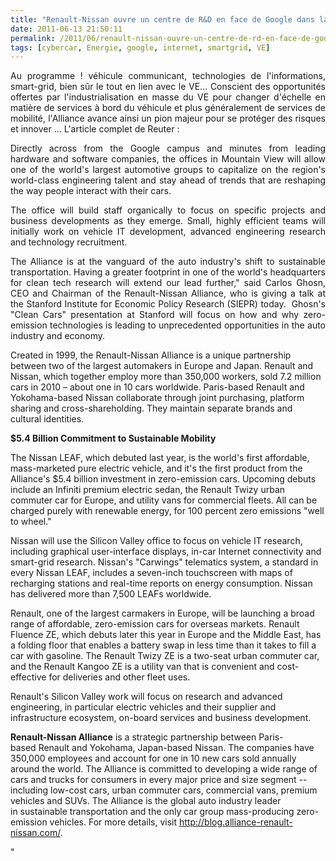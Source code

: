 ```yaml
---
title: "Renault-Nissan ouvre un centre de R&D en face de Google dans la Silicon Valley !"
date: 2011-06-13 21:50:11
permalink: /2011/06/renault-nissan-ouvre-un-centre-de-rd-en-face-de-google-dans-la-silicon-valley.html
tags: [cybercar, Energie, google, internet, smartgrid, VE]
---
```


<p style="text-align: justify">Au programme ! véhicule communicant, technologies de l'informations, smart-grid, bien sûr le tout en lien avec le VE... Conscient des opportunités offertes par l'industrialisation en masse du VE pour changer d'échelle en matière de services à bord du véhicule et plus généralement de services de mobilité, l'Alliance avance ainsi un pion majeur pour se protéger des risques et innover ... L'article complet de Reuter :</p> <p style="text-align: justify"> </p>  <!--more-->   <p style="text-align: justify">Directly across from the Google campus and minutes from leading hardware and software companies, the offices in Mountain View will allow one of the world's largest automotive groups to capitalize on the region's world-class engineering talent and stay ahead of trends that are reshaping the way people interact with their cars.</p> <p style="text-align: justify">The office will build staff organically to focus on specific projects and business developments as they emerge. Small, highly efficient teams will initially work on vehicle IT development, advanced engineering research and technology recruitment.</p> <p style="text-align: justify">The Alliance is at the vanguard of the auto industry's shift to sustainable transportation. Having a greater footprint in one of the world's headquarters for clean tech research will extend our lead further," said Carlos Ghosn, CEO and Chairman of the Renault-Nissan Alliance, who is giving a talk at the Stanford Institute for Economic Policy Research (SIEPR) today.  Ghosn's "Clean Cars" presentation at Stanford will focus on how and why zero-emission technologies is leading to unprecedented opportunities in the auto industry and economy.</p> <p style=""text-align: justify"">Created in 1999, the Renault-Nissan Alliance is a unique partnership between two of the largest automakers in Europe and Japan. Renault and Nissan, which together employ more than 350,000 workers, sold 7.2 million cars in 2010 – about one in 10 cars worldwide. Paris-based Renault and Yokohama-based Nissan collaborate through joint purchasing, platform sharing and cross-shareholding. They maintain separate brands and cultural identities.</p> <p style=""text-align: justify""><strong>$5.4 Billion Commitment to Sustainable Mobility </strong></p> <p style=""text-align: justify"">The Nissan LEAF, which debuted last year, is the world's first affordable, mass-marketed pure electric vehicle, and it's the first product from the Alliance's $5.4 billion investment in zero-emission cars. Upcoming debuts include an Infiniti premium electric sedan, the Renault Twizy urban commuter car for Europe, and utility vans for commercial fleets. All can be charged purely with renewable energy, for 100 percent zero emissions "well to wheel."</p> <p style=""text-align: justify"">Nissan will use the Silicon Valley office to focus on vehicle IT research, including graphical user-interface displays, in-car Internet connectivity and smart-grid research. Nissan's "Carwings" telematics system, a standard in every Nissan LEAF, includes a seven-inch touchscreen with maps of recharging stations and real-time reports on energy consumption. Nissan has delivered more than 7,500 LEAFs worldwide.  </p> <p style=""text-align: justify"">Renault, one of the largest carmakers in Europe, will be launching a broad range of affordable, zero-emission cars for overseas markets. Renault Fluence ZE, which debuts later this year in Europe and the Middle East, has a folding floor that enables a battery swap in less time than it takes to fill a car with gasoline. The Renault Twizy ZE is a two-seat urban commuter car, and the Renault Kangoo ZE is a utility van that is convenient and cost-effective for deliveries and other fleet uses.</p> <p style=""text-align: justify"">Renault's Silicon Valley work will focus on research and advanced engineering, in particular electric vehicles and their supplier and infrastructure ecosystem, on-board services and business development.</p> <p style=""text-align: justify""><strong>Renault-Nissan Alliance</strong> is a strategic partnership between Paris-based Renault and Yokohama, Japan-based Nissan. The companies have 350,000 employees and account for one in 10 new cars sold annually around the world. The Alliance is committed to developing a wide range of cars and trucks for consumers in every major price and size segment -- including low-cost cars, urban commuter cars, commercial vans, premium vehicles and SUVs. The Alliance is the global auto industry leader in sustainable transportation and the only car group mass-producing zero-emission vehicles. For more details, visit <a href=""http://blog.alliance-renault-nissan.com/"">http://blog.alliance-renault-nissan.com/</a>.</p>"
